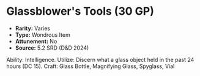 # Glassblower's Tools (30 GP)

- **Rarity:** Varies
- **Type:** Wondrous Item
- **Attunement:** No
- **Source:** 5.2 SRD (D&D 2024)

Ability: Intelligence. Utilize: Discern what a glass object held in the past 24 hours (DC 15). Craft: Glass Bottle, Magnifying Glass, Spyglass, Vial
